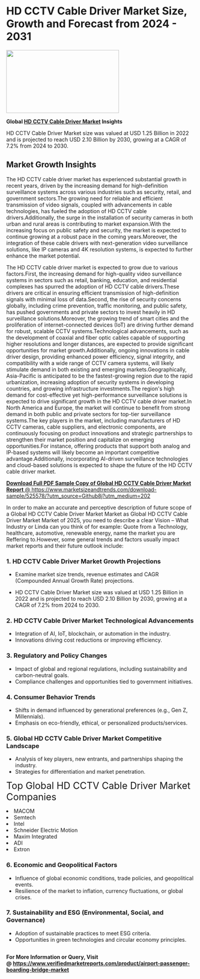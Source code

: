 <H1>HD CCTV Cable Driver Market Size, Growth and Forecast from 2024 - 2031</H1><img class="aligncenter size-medium wp-image-584254" src="https://thirdeyenews.in/wp-content/uploads/2024/09/Global-Market-Research-300x168.jpeg" alt="" width="300" height="168" /><p><strong>Global&nbsp;<a href="https://www.marketsizeandtrends.com/download-sample/525578/?utm_source=Github8j?utm_medium=202">HD CCTV Cable Driver Market</a> Insights</strong></p><p>HD CCTV Cable Driver Market size was valued at USD 1.25 Billion in 2022 and is projected to reach USD 2.10 Billion by 2030, growing at a CAGR of 7.2% from 2024 to 2030.</p><p><h2>Market Growth Insights</h2> <p>The HD CCTV cable driver market has experienced substantial growth in recent years, driven by the increasing demand for high-definition surveillance systems across various industries such as security, retail, and government sectors.The growing need for reliable and efficient transmission of video signals, coupled with advancements in cable technologies, has fueled the adoption of HD CCTV cable drivers.Additionally, the surge in the installation of security cameras in both urban and rural areas is contributing to market expansion.With the increasing focus on public safety and security, the market is expected to continue growing at a robust pace in the coming years.Moreover, the integration of these cable drivers with next-generation video surveillance solutions, like IP cameras and 4K resolution systems, is expected to further enhance the market potential.</p> <p><a href="#"></a></p> <p>The HD CCTV cable driver market is expected to grow due to various factors.First, the increasing demand for high-quality video surveillance systems in sectors such as retail, banking, education, and residential complexes has spurred the adoption of HD CCTV cable drivers.These drivers are critical in ensuring efficient transmission of high-definition signals with minimal loss of data.Second, the rise of security concerns globally, including crime prevention, traffic monitoring, and public safety, has pushed governments and private sectors to invest heavily in HD surveillance solutions.Moreover, the growing trend of smart cities and the proliferation of internet-connected devices (IoT) are driving further demand for robust, scalable CCTV systems.Technological advancements, such as the development of coaxial and fiber optic cables capable of supporting higher resolutions and longer distances, are expected to provide significant opportunities for market growth.Additionally, ongoing innovations in cable driver design, providing enhanced power efficiency, signal integrity, and compatibility with a wide range of CCTV camera systems, will likely stimulate demand in both existing and emerging markets.Geographically, Asia-Pacific is anticipated to be the fastest-growing region due to the rapid urbanization, increasing adoption of security systems in developing countries, and growing infrastructure investments.The region's high demand for cost-effective yet high-performance surveillance solutions is expected to drive significant growth in the HD CCTV cable driver market.In North America and Europe, the market will continue to benefit from strong demand in both public and private sectors for top-tier surveillance systems.The key players in the market, including manufacturers of HD CCTV cameras, cable suppliers, and electronic components, are continuously focusing on product innovations and strategic partnerships to strengthen their market position and capitalize on emerging opportunities.For instance, offering products that support both analog and IP-based systems will likely become an important competitive advantage.Additionally, incorporating AI-driven surveillance technologies and cloud-based solutions is expected to shape the future of the HD CCTV cable driver market.<p><a href="#"></p><p><span class=""><strong>Download Full PDF Sample Copy of Global HD CCTV Cable Driver Market Report</strong> @ <a href="https://www.marketsizeandtrends.com/download-sample/525578/?utm_source=Github8j?utm_medium=202" target="_blank">https://www.marketsizeandtrends.com/download-sample/525578/?utm_source=Github8j?utm_medium=202</a></span></p><p>In order to make an accurate and perceptive description of future scope of a Global&nbsp;HD CCTV Cable Driver Market Market as Global&nbsp;HD CCTV Cable Driver Market Market of 2025, you need to describe a clear Vision &ndash; What Industry or Linda can you think of for example: Quote from a Technology, healthcare, automotive, renewable energy, name the market you are Reffering to.However, some general trends and factors usually impact market reports and their future outlook include:</p><h3>1.&nbsp;<strong>HD CCTV Cable Driver Market Growth Projections</strong></h3><ul><li>Examine market size trends, revenue estimates and CAGR (Compounded Annual Growth Rate) projections.</li><li><p>HD CCTV Cable Driver Market size was valued at USD 1.25 Billion in 2022 and is projected to reach USD 2.10 Billion by 2030, growing at a CAGR of 7.2% from 2024 to 2030.</p></li></ul><h3>2.&nbsp;<strong>HD CCTV Cable Driver Market Technological Advancements</strong></h3><ul><li>Integration of AI, IoT, blockchain, or automation in the industry.</li><li>Innovations driving cost reductions or improving efficiency.</li></ul><h3>3.&nbsp;<strong>Regulatory and Policy Changes</strong></h3><ul><li>Impact of global and regional regulations, including sustainability and carbon-neutral goals.</li><li>Compliance challenges and opportunities tied to government initiatives.</li></ul><h3>4.&nbsp;<strong>Consumer Behavior Trends</strong></h3><ul><li>Shifts in demand influenced by generational preferences (e.g., Gen Z, Millennials).</li><li>Emphasis on eco-friendly, ethical, or personalized products/services.</li></ul><h3>5.&nbsp;<strong>Global HD CCTV Cable Driver Market Competitive Landscape</strong></h3><ul><li>Analysis of key players, new entrants, and partnerships shaping the industry.</li><li>Strategies for differentiation and market penetration.</li></ul><p data-pm-slice="1 1 []"><span style="color: inherit; font-family: inherit; font-size: 25px;">Top Global HD CCTV Cable Driver Market Companies</span></p><div class="" data-test-id=""><p><li>MACOM</li><li> Semtech</li><li> Intel</li><li> Schneider Electric Motion</li><li> Maxim Integrated</li><li> ADI</li><li> Extron</li></p></div><h3>6.&nbsp;<strong>Economic and Geopolitical Factors</strong></h3><ul><li>Influence of global economic conditions, trade policies, and geopolitical events.</li><li>Resilience of the market to inflation, currency fluctuations, or global crises.</li></ul><h3>7.&nbsp;<strong>Sustainability and ESG (Environmental, Social, and Governance)</strong></h3><ul><li>Adoption of sustainable practices to meet ESG criteria.</li><li>Opportunities in green technologies and circular economy principles.</li></ul><h2><strong style="font-size: 14px;">For More Information or Query, Visit @&nbsp;</strong><a style="background-color: #ffffff; font-size: 14px;" href="https://www.marketsizeandtrends.com/report/hd-cctv-cable-driver-market/" target="_blank">https://www.verifiedmarketreports.com/product/airport-passenger-boarding-bridge-market</a></h2>